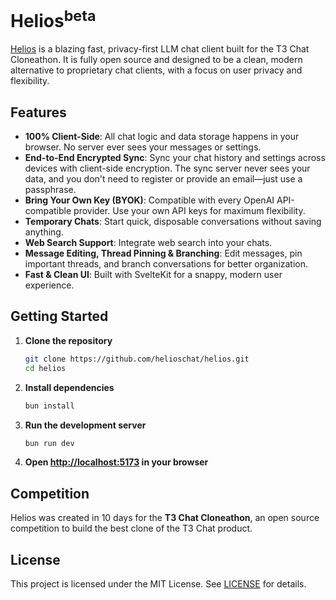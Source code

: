 # Helios<sup>beta</sup>

[Helios](https://heliosch.at) is a blazing fast, privacy-first LLM chat client built for the T3 Chat Cloneathon. It is fully open source and designed to be a clean, modern alternative to proprietary chat clients, with a focus on user privacy and flexibility.

## Features

- **100% Client-Side**: All chat logic and data storage happens in your browser. No server ever sees your messages or settings.
- **End-to-End Encrypted Sync**: Sync your chat history and settings across devices with client-side encryption. The sync server never sees your data, and you don't need to register or provide an email—just use a passphrase.
- **Bring Your Own Key (BYOK)**: Compatible with every OpenAI API-compatible provider. Use your own API keys for maximum flexibility.
- **Temporary Chats**: Start quick, disposable conversations without saving anything.
- **Web Search Support**: Integrate web search into your chats.
- **Message Editing, Thread Pinning & Branching**: Edit messages, pin important threads, and branch conversations for better organization.
- **Fast & Clean UI**: Built with SvelteKit for a snappy, modern user experience.

## Getting Started

1. **Clone the repository**

   ```sh
   git clone https://github.com/helioschat/helios.git
   cd helios
   ```

2. **Install dependencies**

   ```sh
   bun install
   ```

3. **Run the development server**

   ```sh
   bun run dev
   ```

4. **Open [http://localhost:5173](http://localhost:5173) in your browser**

## Competition

Helios was created in 10 days for the **T3 Chat Cloneathon**, an open source competition to build the best clone of the T3 Chat product.

## License

This project is licensed under the MIT License. See [LICENSE](./LICENSE) for details.

